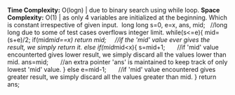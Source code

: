 **Time Complexity:**
O(logn) | due to binary search using while loop.
**Space Complexity:**
O(1) | as only 4 variables are initialized at the beginning. Which is constant irrespective of given input.
​
long long s=0, e=x, ans, mid;   //long long due to some of test cases overflows integer limit.
while(s<=e){
mid=(s+e)/2;
if(mid*mid==x) return mid;     //if the 'mid' value ever gives the result, we simply return it.
else if(mid*mid<x){
s=mid+1;        //if 'mid' value encounterted gives lower result, we simply discard all the values lower than mid.
ans=mid;        //an extra pointer 'ans' is maintained to keep track of only lowest 'mid' value.
}
else e=mid-1;       //if 'mid' value encountered gives greater result, we simply discard all the values greater than mid.
}
return ans;